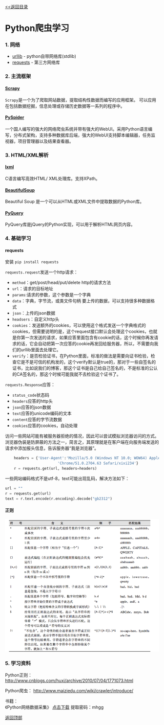 <a href="../README.md" name="top"><<返回目录</a>

# Python爬虫学习

### 1. 网络

* [urllib](https://docs.python.org/3.4/library/urllib.html?highlight=urllib#module-urllib) - python自带网络库(stdlib)
* [requests](http://docs.python-requests.org/en/master/) - 第三方网络库

### 2. 主流框架

#### [Scrapy](https://scrapy.org/)
`Scrapy`是一个为了爬取网站数据，提取结构性数据而编写的应用框架。 可以应用在包括数据挖掘，信息处理或存储历史数据等一系列的程序中。

#### [PySpider](https://github.com/binux/pyspider)
一个国人编写的强大的网络爬虫系统并带有强大的WebUI。采用Python语言编写，分布式架构，支持多种数据库后端，强大的WebUI支持脚本编辑器，任务监视器，项目管理器以及结果查看器。

### 3. HTML/XML解析

#### [lxml](http://lxml.de/)
C语言编写高效HTML/ XML处理库。支持XPath。

#### [BeautifulSoup](https://www.crummy.com/software/BeautifulSoup/bs4/doc/)
Beautiful Soup 是一个可以从HTML或XML文件中提取数据的Python库。

#### [PyQuery](http://packages.python.org/pyquery/)

PyQuery库是jQuery的Python实现，可以用于解析HTML网页内容。

### 4. 基础学习

#### requests
安装 `pip install requests`

`requests.request`发送一个http请求：

* `method`：get/post/head/put/delete   http的请求方法   
* `url`：请求的目标地址   
* `params`:请求的参数，这个参数是一个字典   
* `data`：字典，字节流，或类文件句柄  要上传的数据，可以支持很多种数据格式   
* `json`：上传的json数据   
* `headsers`：自定义http头   
* `cookies`：发送额外的cookies，可以使用这个格式发送一个字典格式的cookies，但需要说明的是，这个request接口默认会处理这个cookies，也就是你第一次发送的请求，如果应答里面包含有cookie的话，这个时候你再发请求的话，它会自动把第一次应答的cookie再发回给服务器，所以，不需要向我们的urllib里面去处理它。   
* `verify`：是否检验证书，在Python里面，标准的做法是需要向证书检验，检查它是不是可信的机构发的，这个verify默认是true的，那对于一些自签名的证书，比如说我们的博客，那这个证书是自己给自己签名的，不是标准的公认的CA签名的，那这个时候可能我就不去检验这个证书了。

`requests.Response`应答：

* `status_code`状态码
* `headers`应答的http头
* `json`应答的json数据
* `text`应答的unicode编码的文本
* `content`应答的字节流数据
* `cookies`应答的cookies，自动处理

访问一些网站可能有被服务器拒绝的情况，因此可以尝试模拟浏览器访问的方式。浏览器伪装是防屏蔽的方法之一，简言之，其原理就是在客户端在向服务端发送的请求中添加报头信息，告诉服务器“我是浏览器”。

```python
    headers = {'User-Agent':'Mozilla/5.0 (Windows NT 10.0; WOW64) AppleWebKit/537.36 (KHTML, like Gecko) '
                        'Chrome/51.0.2704.63 Safari/xixi234'}
    r = requests.get(url, headers=headers)
```

一些网站编码格式不是utf-8，text可能出现乱码，解决方法如下：

```python
url = ""
r = requests.get(url)
text = r.text.encode(r.encoding).decode("gb2312")
```

#### 正则

![](img/re.png)



### 5. 学习资料

Python正则：
<http://www.cnblogs.com/huxi/archive/2010/07/04/1771073.html>

Python爬虫：
<http://www.maiziedu.com/wiki/crawler/introduce/>

书籍：   
《Python网络数据采集》    [点击下载](https://pan.baidu.com/s/1boUkemz)	  提取密码：mhgg

[返回顶部](#top)